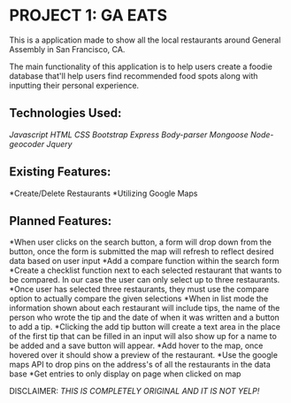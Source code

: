 # PROJECT 1: GA EATS

This is a application made to show all the local restaurants around General Assembly in San Francisco, CA.

The main functionality of this application is to help users create a foodie database that'll help users find recommended food spots along with inputting their personal experience.

## Technologies Used:
*Javascript*
*HTML*
*CSS*
*Bootstrap*
*Express*
*Body-parser*
*Mongoose*
*Node-geocoder*
*Jquery*

## Existing Features:
*Create/Delete Restaurants
*Utilizing Google Maps

## Planned Features:
*When user clicks on the search button, a form will drop down from the button, once the form is submitted the map will refresh to reflect desired data based on user input
*Add a compare function within the search form
*Create a checklist function next to each selected restaurant that wants to be compared. In our case the user can only select up to three restaurants.
*Once user has selected three restaurants, they must use the compare option to actually compare the given selections
*When in list mode the information shown about each restaurant will include tips, the name of the person who wrote the tip and the date of when it was written and a button to add a tip.
*Clicking the add tip button will create a text area in the place of the first tip that can be filled in an input will also show up for a name to be added and a save button will appear.
*Add hover to the map, once hovered over it should show a preview of the restaurant.
*Use the  google maps API to drop pins on the address's of all the restaurants in the data base
*Get entries to only display on page when clicked on map


DISCLAIMER:
*THIS IS COMPLETELY ORIGINAL AND IT IS NOT YELP!*

